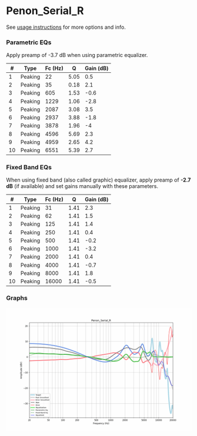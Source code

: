 # Penon_Serial_R
See [usage instructions](https://github.com/jaakkopasanen/AutoEq#usage) for more options and info.

### Parametric EQs
Apply preamp of -3.7 dB when using parametric equalizer.

|   # | Type    |   Fc (Hz) |    Q |   Gain (dB) |
|-----|---------|-----------|------|-------------|
|   1 | Peaking |        22 | 5.05 |         0.5 |
|   2 | Peaking |        35 | 0.18 |         2.1 |
|   3 | Peaking |       605 | 1.53 |        -0.6 |
|   4 | Peaking |      1229 | 1.06 |        -2.8 |
|   5 | Peaking |      2087 | 3.08 |         3.5 |
|   6 | Peaking |      2937 | 3.88 |        -1.8 |
|   7 | Peaking |      3878 | 1.96 |        -4   |
|   8 | Peaking |      4596 | 5.69 |         2.3 |
|   9 | Peaking |      4959 | 2.65 |         4.2 |
|  10 | Peaking |      6551 | 5.39 |         2.7 |

### Fixed Band EQs
When using fixed band (also called graphic) equalizer, apply preamp of **-2.7 dB** (if available) and set gains manually with these parameters.

|   # | Type    |   Fc (Hz) |    Q |   Gain (dB) |
|-----|---------|-----------|------|-------------|
|   1 | Peaking |        31 | 1.41 |         2.3 |
|   2 | Peaking |        62 | 1.41 |         1.5 |
|   3 | Peaking |       125 | 1.41 |         1.4 |
|   4 | Peaking |       250 | 1.41 |         0.4 |
|   5 | Peaking |       500 | 1.41 |        -0.2 |
|   6 | Peaking |      1000 | 1.41 |        -3.2 |
|   7 | Peaking |      2000 | 1.41 |         0.4 |
|   8 | Peaking |      4000 | 1.41 |        -0.7 |
|   9 | Peaking |      8000 | 1.41 |         1.8 |
|  10 | Peaking |     16000 | 1.41 |        -0.5 |

### Graphs
![](./Penon_Serial_R.png)
